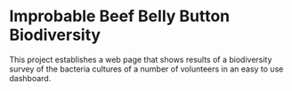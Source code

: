 # Improbable Beef Belly Button Biodiversity
This project establishes a web page that shows results of a biodiversity survey of the bacteria cultures of a number of volunteers in an easy to use dashboard.

